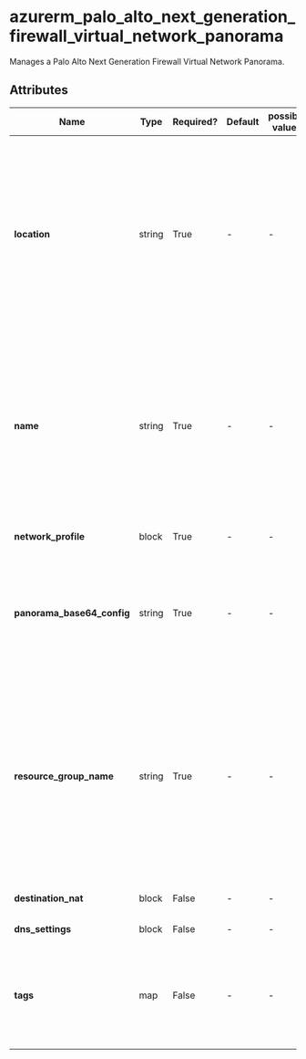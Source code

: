 # azurerm_palo_alto_next_generation_firewall_virtual_network_panorama

Manages a Palo Alto Next Generation Firewall Virtual Network Panorama.

## Attributes

| Name | Type | Required? | Default  | possible values | Description |
| ---- | ---- | --------- | -------- | ----------- | ----------- |
| **location** | string | True | -  |  -  | The Azure Region where the Palo Alto Next Generation Firewall Virtual Network Panorama should exist. Changing this forces a new Palo Alto Next Generation Firewall Virtual Network Panorama to be created. | 
| **name** | string | True | -  |  -  | The name which should be used for this Palo Alto Next Generation Firewall Virtual Network Panorama. Changing this forces a new Palo Alto Next Generation Firewall Virtual Network Panorama to be created. | 
| **network_profile** | block | True | -  |  -  | A `network_profile` block. | 
| **panorama_base64_config** | string | True | -  |  -  | The base64 encoded configuration registration string as defined by your Panorama Server for your Cloud Device Group. | 
| **resource_group_name** | string | True | -  |  -  | The name of the Resource Group where the Palo Alto Next Generation Firewall Virtual Network Panorama should exist. Changing this forces a new Palo Alto Next Generation Firewall Virtual Network Panorama to be created. | 
| **destination_nat** | block | False | -  |  -  | One or more `destination_nat` blocks. | 
| **dns_settings** | block | False | -  |  -  | A `dns_settings` block. | 
| **tags** | map | False | -  |  -  | A mapping of tags which should be assigned to the Palo Alto Next Generation Firewall Virtual Network Panorama. | 

